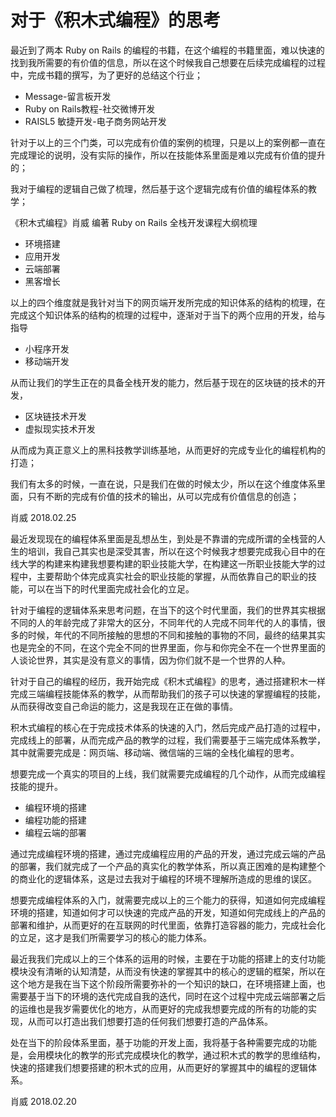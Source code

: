 # 对于《积木式编程》的思考

最近到了两本 Ruby on Rails 的编程的书籍，在这个编程的书籍里面，难以快速的找到我所需要的有价值的信息，所以在这个时候我自己想要在后续完成编程的过程中，完成书籍的撰写，为了更好的总结这个行业；

- Message-留言板开发
- Ruby on Rails教程-社交微博开发
- RAISL5 敏捷开发-电子商务网站开发

针对于以上的三个门类，可以完成有价值的案例的梳理，只是以上的案例都一直在完成理论的说明，没有实际的操作，所以在技能体系里面是难以完成有价值的提升的；

我对于编程的逻辑自己做了梳理，然后基于这个逻辑完成有价值的编程体系的教学；

《积木式编程》肖威 编著
Ruby on Rails 全栈开发课程大纲梳理
- 环境搭建
- 应用开发
- 云端部署
- 黑客增长

以上的四个维度就是我针对当下的网页端开发所完成的知识体系的结构的梳理，在完成这个知识体系的结构的梳理的过程中，逐渐对于当下的两个应用的开发，给与指导
- 小程序开发
- 移动端开发

从而让我们的学生正在的具备全栈开发的能力，然后基于现在的区块链的技术的开发，

- 区块链技术开发
- 虚拟现实技术开发

从而成为真正意义上的黑科技教学训练基地，从而更好的完成专业化的编程机构的打造；

我们有太多的时候，一直在说，只是我们在做的时候太少，所以在这个维度体系里面，只有不断的完成有价值的技术的输出，从可以完成有价值信息的创造；

肖威
2018.02.25

最近发现现在的编程体系里面是乱想丛生，到处是不靠谱的完成所谓的全栈营的人生的培训，我自己其实也是深受其害，所以在这个时候我才想要完成我心目中的在线大学的构建来构建我想要构建的职业技能大学，在构建这一所职业技能大学的过程中，主要帮助个体完成真实社会的职业技能的掌握，从而依靠自己的职业的技能，可以在当下的时代里面完成社会化的立足。

针对于编程的逻辑体系来思考问题，在当下的这个时代里面，我们的世界其实根据不同的人的年龄完成了非常大的区分，不同年代的人完成不同年代的人的事情，很多的时候，年代的不同所接触的思想的不同和接触的事物的不同，最终的结果其实也是完全的不同，在这个完全不同的世界里面，你与和你完全不在一个世界里面的人谈论世界，其实是没有意义的事情，因为你们就不是一个世界的人种。

针对于自己的编程的经历，我开始完成《积木式编程》的思考，通过搭建积木一样完成三端编程技能体系的教学，从而帮助我们的孩子可以快速的掌握编程的技能，从而获得改变自己命运的能力，这是我现在正在做的事情。

积木式编程的核心在于完成技术体系的快速的入门，然后完成产品打造的过程中，完成线上的部署，从而完成产品的教学的过程，我们需要基于三端完成体系教学，其中就需要完成是：网页端、移动端、微信端的三端的全栈化编程的思考。

想要完成一个真实的项目的上线，我们就需要完成编程的几个动作，从而完成编程技能的提升。

- 编程环境的搭建
- 编程功能的搭建
- 编程云端的部署

通过完成编程环境的搭建，通过完成编程应用的产品的开发，通过完成云端的产品的部署，我们就完成了一个产品的真实化的教学体系，所以真正困难的是构建整个的商业化的逻辑体系，这是过去我对于编程的环境不理解所造成的思维的误区。

想要完成编程体系的入门，就需要完成以上的三个能力的获得，知道如何完成编程环境的搭建，知道如何才可以快速的完成产品的开发，知道如何完成线上的产品的部署和维护，从而更好的在互联网的时代里面，依靠打造容器的能力，完成社会化的立足，这才是我们所需要学习的核心的能力体系。

最近我我们完成以上的三个体系的运用的时候，主要在于功能的搭建上的支付功能模块没有清晰的认知清楚，从而没有快速的掌握其中的核心的逻辑的框架，所以在这个地方是我在当下这个阶段所需要弥补的一个知识的缺口，在环境搭建上面，也需要基于当下的环境的迭代完成自我的迭代，同时在这个过程中完成云端部署之后的运维也是我岁需要优化的地方，从而更好的完成我想要完成的所有的功能的实现，从而可以打造出我们想要打造的任何我们想要打造的产品体系。

处在当下的阶段体系里面，基于功能的开发上面，我将基于各种需要完成的功能是，会用模块化的教学的形式完成模块化的教学，通过积木式的教学的思维结构，快速的搭建我们想要搭建的积木式的应用，从而更好的掌握其中的编程的逻辑体系。

肖威
2018.02.20
